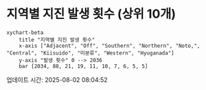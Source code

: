 # 지역별 지진 발생 횟수 (상위 10개)

```mermaid
xychart-beta
    title "지역별 지진 발생 횟수"
    x-axis ["Adjacent", "Off", "Southern", "Northern", "Noto,", "Central", "Kiisuido", "미분류", "Western", "Hyuganada"]
    y-axis "발생 횟수" 0 --> 2036
    bar [2034, 88, 21, 19, 11, 10, 7, 6, 5, 5]
```

업데이트 시간: 2025-08-02 08:04:52
